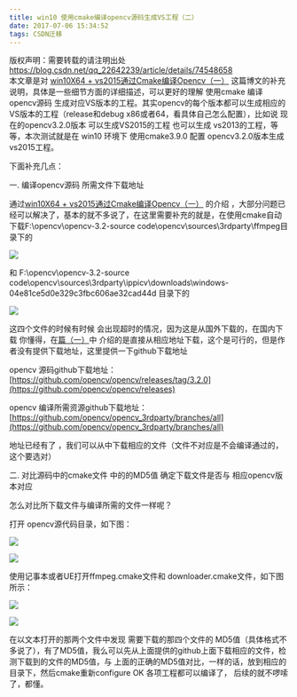 ```yaml
---
title: win10 使用cmake编译opencv源码生成VS工程（二）
date: 2017-07-06 15:34:52
tags: CSDN迁移
---
```

 版权声明：需要转载的请注明出处 https://blog.csdn.net/qq_22642239/article/details/74548658   
   本文章是对 [](http://blog.csdn.net/qq_22642239/article/details/74331387)[win10X64 + vs2015通过Cmake编译Opencv（一）](http://blog.csdn.net/qq_22642239/article/details/74331387) 这篇博文的补充说明，具体是一些细节方面的详细描述，可以更好的理解 使用cmake 编译opencv源码 生成对应VS版本的工程。其实opencv的每个版本都可以生成相应的VS版本的工程（release和debug x86或者64，看具体自己怎么配置），比如说 现在的opencv3.2.0版本 可以生成VS2015的工程 也可以生成 vs2013的工程，等等，本次测试就是在 win10 环境下 使用cmake3.9.0 配置 opencv3.2.0版本生成vs2015工程。

 下面补充几点：

 一. 编译opencv源码 所需文件下载地址

 通过[win10X64 + vs2015通过Cmake编译Opencv（一）](http://blog.csdn.net/qq_22642239/article/details/74331387) 的介绍 ，大部分问题已经可以解决了，基本的就不多说了，在这里需要补充的就是，在使用cmake自动下载F:\opencv\opencv-3.2-source code\opencv\sources\3rdparty\ffmpeg目录下的

 

 ![](https://img-blog.csdn.net/20170706151222589?watermark/2/text/aHR0cDovL2Jsb2cuY3Nkbi5uZXQvcXFfMjI2NDIyMzk=/font/5a6L5L2T/fontsize/400/fill/I0JBQkFCMA==/dissolve/70/gravity/Center)  


 和 F:\opencv\opencv-3.2-source code\opencv\sources\3rdparty\ippicv\downloads\windows-04e81ce5d0e329c3fbc606ae32cad44d 目录下的

 

 ![](https://img-blog.csdn.net/20170706151226773?watermark/2/text/aHR0cDovL2Jsb2cuY3Nkbi5uZXQvcXFfMjI2NDIyMzk=/font/5a6L5L2T/fontsize/400/fill/I0JBQkFCMA==/dissolve/70/gravity/Center)  


 这四个文件的时候有时候 会出现超时的情况，因为这是从国外下载的，在国内下载 你懂得，在[篇（一）](http://blog.csdn.net/qq_22642239/article/details/74331387)中 介绍的是直接从相应地址下载，这个是可行的，但是作者没有提供下载地址，这里提供一下github下载地址 

 opencv 源码github下载地址：[https://github.com/opencv/opencv/releases/tag/3.2.0](https://github.com/opencv/opencv/releases)

 opencv 编译所需资源github下载地址：[https://github.com/opencv/opencv_3rdparty/branches/all](https://github.com/opencv/opencv_3rdparty/branches/all)

 

 地址已经有了 ，我们可以从中下载相应的文件（文件不对应是不会编译通过的，这个要选对）

 

 二. 对比源码中的cmake文件 中的的MD5值 确定下载文件是否与 相应opencv版本对应

 

 怎么对比所下载文件与编译所需的文件一样呢？

 打开 opencv源代码目录，如下图：

 ![](https://img-blog.csdn.net/20170706152502337?watermark/2/text/aHR0cDovL2Jsb2cuY3Nkbi5uZXQvcXFfMjI2NDIyMzk=/font/5a6L5L2T/fontsize/400/fill/I0JBQkFCMA==/dissolve/70/gravity/Center)  


 ![](https://img-blog.csdn.net/20170706152521653?watermark/2/text/aHR0cDovL2Jsb2cuY3Nkbi5uZXQvcXFfMjI2NDIyMzk=/font/5a6L5L2T/fontsize/400/fill/I0JBQkFCMA==/dissolve/70/gravity/Center)  


 

 使用记事本或者UE打开ffmpeg.cmake文件和 downloader.cmake文件，如下图所示：

 ![](https://img-blog.csdn.net/20170706152854930?watermark/2/text/aHR0cDovL2Jsb2cuY3Nkbi5uZXQvcXFfMjI2NDIyMzk=/font/5a6L5L2T/fontsize/400/fill/I0JBQkFCMA==/dissolve/70/gravity/Center)  


 

 ![](https://img-blog.csdn.net/20170706152858417?watermark/2/text/aHR0cDovL2Jsb2cuY3Nkbi5uZXQvcXFfMjI2NDIyMzk=/font/5a6L5L2T/fontsize/400/fill/I0JBQkFCMA==/dissolve/70/gravity/Center)  


 

 

 在以文本打开的那两个文件中发现 需要下载的那四个文件的 MD5值（具体格式不多说了），有了MD5值，我么可以先从上面提供的github上面下载相应的文件，检测下载到的文件的MD5值，与 上面的正确的MD5值对比，一样的话，放到相应的目录下，然后cmake重新configure OK 各项工程都可以编译了， 后续的就不啰嗦了，都懂。

   
 